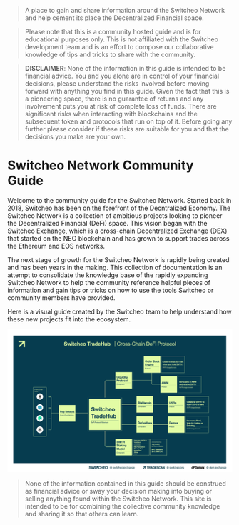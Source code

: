 > A place to gain and share information around the Switcheo Network and help cement its place the Decentralized Financial space.

> Please note that this is a community hosted guide and is for educational purposes only. This is not affiliated with the Switcheo development team and is an effort to compose our collaborative knowledge of tips and tricks to share with the community.

> **DISCLAIMER**: None of the information in this guide is intended to be financial advice. You and you alone are in control of your financial decisions, please understand the risks involved before moving forward with anything you find in this guide. Given the fact that this is a pioneering space, there is no guarantee of returns and any involvement puts you at risk of complete loss of funds. There are significant risks when interacting with blockchains and the subsequent token and protocols that run on top of it. Before going any further please consider if these risks are suitable for you and that the decisions you make are your own.

# Switcheo Network Community Guide

Welcome to the community guide for the Switcheo Network. Started back in 2018, Switcheo has been on the forefront of the Decntralized Economy. The Switcheo Network is a collection of ambitious projects looking to pioneer the Decentralized Financial (DeFi) space. This vision began with the Switcheo Exchange, which is a cross-chain Decentralized Exchange (DEX) that started on the NEO blockchain and has grown to support trades across the Ethereum and EOS networks.

The next stage of growth for the Switcheo Network is rapidly being created and has been years in the making. This collection of documentation is an attempt to consolidate the knowledge base of the rapidly expanding Switcheo Network to help the community reference helpful pieces of information and gain tips or tricks on how to use the tools Switcheo or community members have provided.

Here is a visual guide created by the Switcheo team to help understand how these new projects fit into the ecosystem.

![Switcheo TradeHub](_image/switcheo-tradehub.png)

> None of the information contained in this guide should be construed as financial advice or sway your decision making into buying or selling anything found within the Switcheo Network. This site is intended to be for combining the collective community knowledge and sharing it so that others can learn.
